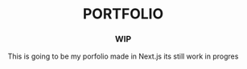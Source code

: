 
<div align="center">
<h1>
  PORTFOLIO
</h1>
<div>
  <h3> <b>WIP</b></h3>
 
   
</div>
  <p>
    This is going to be my porfolio made in Next.js its still work in progres
  </p>
</div> 

